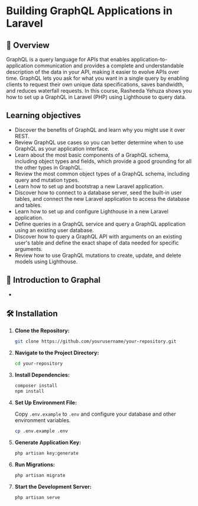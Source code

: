 # Building GraphQL Applications in Laravel

## 🚀 Overview

GraphQL is a query language for APIs that enables application-to-application communication and provides a complete and understandable description of the data in your API, making it easier to evolve APIs over time. GraphQL lets you ask for what you want in a single query by enabling clients to request their own unique data specifications, saves bandwidth, and reduces waterfall requests. In this course, Rasheeda Yehuza shows you how to set up a GraphQL in Laravel (PHP) using Lighthouse to query data.

## Learning objectives

- Discover the benefits of GraphQL and learn why you might use it over REST.
- Review GraphQL use cases so you can better determine when to use GraphQL as your application interface.
- Learn about the most basic components of a GraphQL schema, including object types and fields, which provide a good grounding for all the other types in GraphQL.
- Review the most common object types of a GraphQL schema, including query and mutation types.
- Learn how to set up and bootstrap a new Laravel application.
- Discover how to connect to a database server, seed the built-in user tables, and connect the new Laravel application to access the database and tables.
- Learn how to set up and configure Lighthouse in a new Laravel application.
- Define queries in a GraphQL service and query a GraphQL application using an existing user database.
- Discover how to query a GraphQL API with arguments on an existing user's table and define the exact shape of data needed for specific arguments.
- Review how to use GraphQL mutations to create, update, and delete models using Lighthouse.

## 📸 Introduction to Graphal

-

## 🛠 Installation

1. **Clone the Repository:**

   ```bash
   git clone https://github.com/yourusername/your-repository.git
   ```

2. **Navigate to the Project Directory:**

   ```bash
   cd your-repository
   ```

3. **Install Dependencies:**

   ```bash
   composer install
   npm install
   ```

4. **Set Up Environment File:**

   Copy `.env.example` to `.env` and configure your database and other environment variables.

   ```bash
   cp .env.example .env
   ```

5. **Generate Application Key:**

   ```bash
   php artisan key:generate
   ```

6. **Run Migrations:**

   ```bash
   php artisan migrate
   ```

7. **Start the Development Server:**

   ```bash
   php artisan serve
   ```
